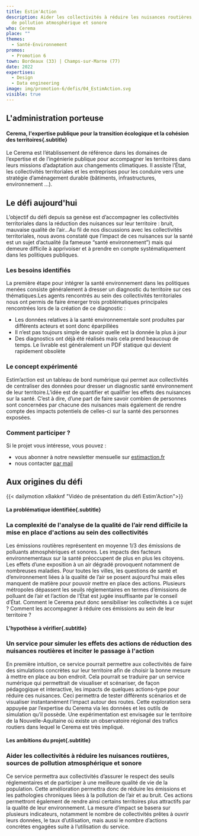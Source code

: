 ```yaml
---
title: Estim'Action
description: Aider les collectivités à réduire les nuisances routières, sources
  de pollution atmosphérique et sonore
who: Cerema
place: ""
themes:
  - Santé-Environnement
promos:
  - Promotion 6
town: Bordeaux (33) | Champs-sur-Marne (77)
date: 2022
expertises:
  - Design
  - Data engineering
image: img/promotion-6/defis/04_EstimAction.svg
visible: true
---
```

## L'administration porteuse
#### Cerema, l'expertise publique pour la transition écologique et la cohésion des territoires{.subtitle}
Le Cerema est l’établissement de référence dans les domaines de l’expertise et de l’ingénierie publique pour accompagner les territoires dans leurs missions d’adaptation aux changements climatiques. Il assiste l’État, les collectivités territoriales et les entreprises pour les conduire vers une stratégie d’aménagement durable (bâtiments, infrastructures, environnement …).

## Le défi aujourd'hui


L’objectif du défi depuis sa genèse est d’accompagner les collectivités territoriales dans la réduction des nuisances sur leur territoire : bruit, mauvaise qualité de l’air…Au fil de nos discussions avec les collectivités territoriales, nous avons constaté que l’impact de ces nuisances sur la santé est un sujet d’actualité (la fameuse “santé environnement”) mais qui demeure difficile à apprivoiser et à prendre en compte systématiquement dans les politiques publiques.

### Les besoins identifiés

La première étape pour intégrer la santé environnement dans les politiques menées consiste généralement à dresser un diagnostic du territoire sur ces thématiques.Les agents rencontrés au sein des collectivités territoriales nous ont permis de faire émerger trois problématiques principales rencontrées lors de la création de ce diagnostic :

- Les données relatives à la santé environnementale sont produites par différents acteurs et sont donc éparpillées
- Il n’est pas toujours simple de savoir quelle est la donnée la plus à jour
- Des diagnostics ont déjà été réalisés mais cela prend beaucoup de temps. Le livrable est généralement un PDF statique qui devient rapidement obsolète

### Le concept expérimenté

Estim’action est un tableau de bord numérique qui permet aux collectivités de centraliser des données pour dresser un diagnostic santé environnement de leur territoire.L’idée est de quantifier et qualifier les effets des nuisances sur la santé. C’est à dire, d’une part de faire savoir combien de personnes sont concernées par chacune des nuisances mais également de rendre compte des impacts potentiels de celles-ci sur la santé des personnes exposées.

### Comment participer ?

Si le projet vous intéresse, vous pouvez :

- vous abonner à notre newsletter mensuelle sur [estimaction.fr](http://estimaction.fr/)
- nous contacter [par mail](mailto:estimaction@cerema.fr)




## Aux origines du défi

{{< dailymotion x8akknf "Vidéo de présentation du défi Estim'Action">}}


#### La problématique identifiée{.subtitle}
### La complexité de l'analyse de la qualité de l’air rend difficile la mise en place d'actions au sein des collectivités
Les émissions routières représentent en moyenne 1/3 des émissions de polluants atmosphériques et sonores. Les impacts des facteurs environnementaux sur la santé préoccupent de plus en plus les citoyens. Les effets d’une exposition à un air dégradé provoquent notamment de nombreuses maladies.
Pour toutes les villes, les questions de santé et d’environnement liées à la qualité de l’air se posent aujourd’hui mais elles manquent de matière pour pouvoir mettre en place des actions. Plusieurs métropoles dépassent les seuils réglementaires en termes d’émissions de polluant de l’air et l’action de l’État est jugée insuffisante par le conseil d’État.
Comment le Cerema peut donc sensibiliser les collectivités à ce sujet ? Comment les accompagner à réduire ces émissions au sein de leur territoire ?

#### L'hypothèse à vérifier{.subtitle}
### Un service pour simuler les effets des actions de réduction des nuisances routières et inciter le passage à l'action
En première intuition, ce service pourrait permettre aux collectivités de faire des simulations concrètes sur leur territoire afin de choisir la bonne mesure à mettre en place au bon endroit.
Cela pourrait se traduire par un service numérique qui permettrait de visualiser et scénariser, de façon pédagogique et interactive, les impacts de quelques actions-type pour réduire ces nuisances. Ceci permettra de tester différents scénarios et de visualiser instantanément l’impact autour des routes.
Cette exploration sera appuyée par l’expertise du Cerema via les données et les outils de simulation qu’il possède. Une expérimentation est envisagée sur le territoire de la Nouvelle-Aquitaine où existe un observatoire régional des trafics routiers dans lequel le Cerema est très impliqué.

#### Les ambitions du projet{.subtitle}
### Aider les collectivités à réduire les nuisances routières, sources de pollution atmosphérique et sonore
Ce service permettra aux collectivités d’assurer le respect des seuils réglementaires et de participer à une meilleure qualité de vie de la population. Cette amélioration permettra donc de réduire les émissions et les pathologies chroniques liées à la pollution de l’air et au bruit. Ces actions permettront également de rendre ainsi certains territoires plus attractifs par la qualité de leur environnement.
La mesure d’impact se basera sur plusieurs indicateurs, notamment le nombre de collectivités prêtes à ouvrir leurs données, le taux d’utilisation, mais aussi le nombre d’actions concrètes engagées suite à l’utilisation du service.
